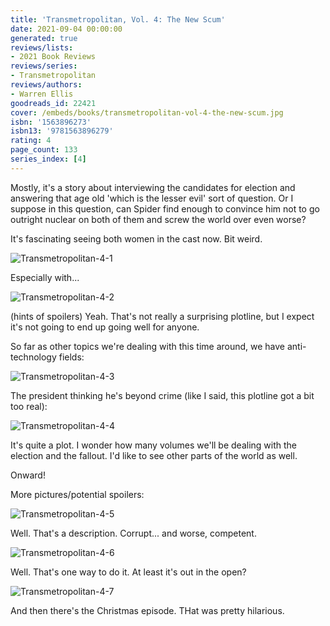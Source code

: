 ```yaml
---
title: 'Transmetropolitan, Vol. 4: The New Scum'
date: 2021-09-04 00:00:00
generated: true
reviews/lists:
- 2021 Book Reviews
reviews/series:
- Transmetropolitan
reviews/authors:
- Warren Ellis
goodreads_id: 22421
cover: /embeds/books/transmetropolitan-vol-4-the-new-scum.jpg
isbn: '1563896273'
isbn13: '9781563896279'
rating: 4
page_count: 133
series_index: [4]
---
```

Mostly, it's a story about interviewing the candidates for election and answering that age old 'which is the lesser evil' sort of question. Or I suppose in this question, can Spider find enough to convince him not to go outright nuclear on both of them and screw the world over even worse?  

It's fascinating seeing both women in the cast now. Bit weird.  

<!--more-->

![Transmetropolitan-4-1](/embeds/books/attachments/transmetropolitan-4-1.png)  

Especially with...  

![Transmetropolitan-4-2](/embeds/books/attachments/transmetropolitan-4-2.png)  

(hints of spoilers) Yeah. That's not really a surprising plotline, but I expect it's not going to end up going well for anyone.  

So far as other topics we're dealing with this time around, we have anti- technology fields:  

![Transmetropolitan-4-3](/embeds/books/attachments/transmetropolitan-4-3.png)  

The president thinking he's beyond crime (like I said, this plotline got a bit too real):  

![Transmetropolitan-4-4](/embeds/books/attachments/transmetropolitan-4-4.png)  

It's quite a plot. I wonder how many volumes we'll be dealing with the election and the fallout. I'd like to see other parts of the world as well.  

Onward!  

More pictures/potential spoilers:  

![Transmetropolitan-4-5](/embeds/books/attachments/transmetropolitan-4-5.png)  

Well. That's a description. Corrupt... and worse, competent.  

![Transmetropolitan-4-6](/embeds/books/attachments/transmetropolitan-4-6.png)  

Well. That's one way to do it. At least it's out in the open?  

![Transmetropolitan-4-7](/embeds/books/attachments/transmetropolitan-4-7.png)  

And then there's the Christmas episode. THat was pretty hilarious.